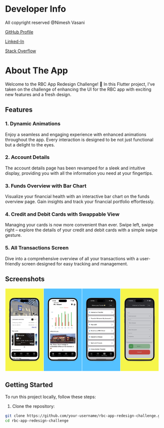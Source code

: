 # Developer Info

All copyright reserved @Nimesh Vasani 

[GitHub Profile](https://github.com/NimeshVasani)

[Linked-In](https://www.linkedin.com/in/nimesh-vasani-99b642154/)

[Stack Overflow](https://stackoverflow.com/users/16579306/nimesh-vasani)

# About The App

Welcome to the RBC App Redesign Challenge! 🚀 In this Flutter project, I've taken on the challenge of enhancing the UI for the RBC app with exciting new features and a fresh design.

## Features

### 1. Dynamic Animations
Enjoy a seamless and engaging experience with enhanced animations throughout the app. Every interaction is designed to be not just functional but a delight to the eyes.

### 2. Account Details
The account details page has been revamped for a sleek and intuitive display, providing you with all the information you need at your fingertips.

### 3. Funds Overview with Bar Chart
Visualize your financial health with an interactive bar chart on the funds overview page. Gain insights and track your financial portfolio effortlessly.

### 4. Credit and Debit Cards with Swappable View
Managing your cards is now more convenient than ever. Swipe left, swipe right – explore the details of your credit and debit cards with a simple swipe gesture.

### 5. All Transactions Screen
Dive into a comprehensive overview of all your transactions with a user-friendly screen designed for easy tracking and management.

## Screenshots


![Image 1](https://github.com/NimeshVasani/rbc_redesigning/blob/62705d89b23df15b6088e0620623b71754526cf7/screenshots/final_rbc.png)





## Getting Started

To run this project locally, follow these steps:

1. Clone the repository:

```bash
git clone https://github.com/your-username/rbc-app-redesign-challenge.git
cd rbc-app-redesign-challenge
